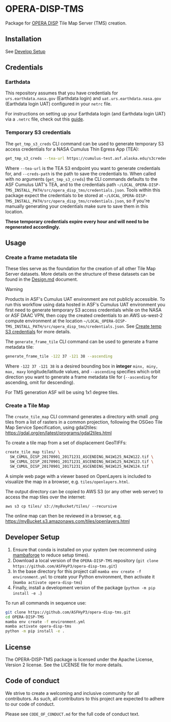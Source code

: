 # OPERA-DISP-TMS

Package for [OPERA DISP](https://www.jpl.nasa.gov/go/opera/products/disp-product-suite/) Tile Map Server (TMS) creation.

## Installation
See [Develop Setup](#developer-setup)

## Credentials
### Earthdata
This repository assumes that you have credentials for `urs.earthdata.nasa.gov` (Earthdata login) and `uat.urs.earthdata.nasa.gov` (Earthdata login UAT) configured in your `netrc` file.

For instructions on setting up your Earthdata login (and Earthdata login UAT) via a `.netrc` file, check out this [guide](https://harmony.earthdata.nasa.gov/docs#getting-started).

### Temporary S3 credentials
The `get_tmp_s3_creds` CLI command can be used to generate temporary S3 access credentials for a NASA Cumulus Thin Egress App (TEA):
```bash
get_tmp_s3_creds --tea-url https://cumulus-test.asf.alaska.edu/s3credentials --creds-path ~/LOCAL_OPERA-DISP-TMS_INSTALL_PATH/src/opera_disp_tms/credentials.json
```
Where `--tea-url` is the TEA S3 endpoint you want to generate credentials for, and `--creds-path` is the path to save the credentials to.
When called with no arguments (`get_tmp_s3_creds`) the CLI commands defaults to the ASF Cumulus UAT's TEA, and to the credentials path `~/LOCAL_OPERA-DISP-TMS_INSTALL_PATH/src/opera_disp_tms/credentials.json`. Tools within this package expect the credentials to be stored at `~/LOCAL_OPERA-DISP-TMS_INSTALL_PATH/src/opera_disp_tms/credentials.json`, so if you're manually generating your credentials make sure to save them in this location.

**These temporary credentials expire every hour and will need to be regenerated accordingly.**

## Usage
### Create a frame metadata tile
These tiles serve as the foundation for the creation of all other Tile Map Server datasets. More details on the structure of these datasets can be found in the [Design.md](https://github.com/ASFHyP3/OPERA-DISP-TMS/blob/develop/Design.md) document.

> [!WARNING]
> Products in ASF's Cumulus UAT environment are not publicly accessible. To run this workflow using data hosted in ASF's Cumulus UAT environment you first need to generate temporary S3 access credentials while on the NASA or ASF DAAC VPN, then copy the created credentials to an AWS us-west-2 compute environment at the location `~/LOCAL_OPERA-DISP-TMS_INSTALL_PATH/src/opera_disp_tms/credentials.json`. See [Create temp S3 credentials](#temporary-s3-credentials) for more details.

The `generate_frame_tile` CLI command can be used to generate a frame metadata tile:
```bash
generate_frame_tile -122 37 -121 38 --ascending
```
Where `-122 37 -121 38` is a desired bounding box in **integer** `minx, miny, max, maxy` longitude/latitude values, and `--ascending` specifies which orbit direction you want to generate a frame metadata tile for (`--ascending` for ascending, omit for descending).

For TMS generation ASF will be using 1x1 degree tiles.

### Create a Tile Map
The `create_tile_map` CLI command generates a directory with small .png tiles from a list of rasters in a common projection, following the OSGeo Tile Map Service Specification, using gdal2tiles: https://gdal.org/en/latest/programs/gdal2tiles.html

To create a tile map from a set of displacement GeoTIFFs:
```bash
create_tile_map tiles/ \
  SW_CUMUL_DISP_20170901_20171231_ASCENDING_N41W125_N42W122.tif \
  SW_CUMUL_DISP_20170901_20171231_ASCENDING_N41W125_N42W123.tif \
  SW_CUMUL_DISP_20170901_20171231_ASCENDING_N41W125_N42W124.tif
```

A simple web page with a viewer based on OpenLayers is included to visualize the map in a browser, e.g. `tiles/openlayers.html`.

The output directory can be copied to AWS S3 (or any other web server) to access the map tiles over the internet:
```
aws s3 cp tiles/ s3://myBucket/tiles/ --recursive
```
The online map can then be reviewed in a browser, e.g. https://myBucket.s3.amazonaws.com/tiles/openlayers.html

## Developer Setup
1. Ensure that conda is installed on your system (we recommend using [mambaforge](https://github.com/conda-forge/miniforge#mambaforge) to reduce setup times).
2. Download a local version of the `OPERA-DISP-TMS` repository (`git clone https://github.com/ASFHyP3/opera-disp-tms.git`)
3. In the base directory for this project call `mamba env create -f environment.yml` to create your Python environment, then activate it (`mamba activate opera-disp-tms`)
4. Finally, install a development version of the package (`python -m pip install -e .`)

To run all commands in sequence use:
```bash
git clone https://github.com/ASFHyP3/opera-disp-tms.git 
cd OPERA-DISP-TMS
mamba env create -f environment.yml
mamba activate opera-disp-tms
python -m pip install -e .
```
## License
The OPERA-DISP-TMS package is licensed under the Apache License, Version 2 license. See the LICENSE file for more details.

## Code of conduct
We strive to create a welcoming and inclusive community for all contributors. As such, all contributors to this project are expected to adhere to our code of conduct.

Please see `CODE_OF_CONDUCT.md` for the full code of conduct text.
